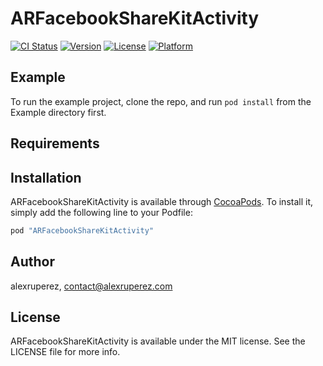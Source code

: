 # ARFacebookShareKitActivity

[![CI Status](http://img.shields.io/travis/alexruperez/ARFacebookShareKitActivity.svg?style=flat)](https://travis-ci.org/alexruperez/ARFacebookShareKitActivity)
[![Version](https://img.shields.io/cocoapods/v/ARFacebookShareKitActivity.svg?style=flat)](http://cocoapods.org/pods/ARFacebookShareKitActivity)
[![License](https://img.shields.io/cocoapods/l/ARFacebookShareKitActivity.svg?style=flat)](http://cocoapods.org/pods/ARFacebookShareKitActivity)
[![Platform](https://img.shields.io/cocoapods/p/ARFacebookShareKitActivity.svg?style=flat)](http://cocoapods.org/pods/ARFacebookShareKitActivity)

## Example

To run the example project, clone the repo, and run `pod install` from the Example directory first.

## Requirements

## Installation

ARFacebookShareKitActivity is available through [CocoaPods](http://cocoapods.org). To install
it, simply add the following line to your Podfile:

```ruby
pod "ARFacebookShareKitActivity"
```

## Author

alexruperez, contact@alexruperez.com

## License

ARFacebookShareKitActivity is available under the MIT license. See the LICENSE file for more info.
